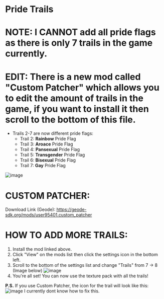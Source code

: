 # Pride Trails
# NOTE: I CANNOT add all pride flags as there is only 7 trails in the game currently.
# EDIT: There is a new mod called "Custom Patcher" which allows you to edit the amount of trails in the game, if you want to install it then scroll to the bottom of this file.
- Trails 2-7 are now different pride flags:
  - Trail 2: **Rainbow** Pride Flag
  - Trail 3: **Aroace** Pride Flag
  - Trail 4: **Pansexual** Pride Flag
  - Trail 5: **Transgender** Pride Flag
  - Trail 6: **Bisexual** Pride Flag
  - Trail 7: **Gay** Pride Flag

![image](https://github.com/CharlGD1/Pride-Trails/assets/92670599/3706c8a5-0579-4462-be9c-a1f67225a294)



# CUSTOM PATCHER:
Download Link (Geode): https://geode-sdk.org/mods/user95401.custom_patcher
# HOW TO ADD MORE TRAILS:
1. Install the mod linked above.
2. Click "View" on the mods list then click the settings icon in the bottom left.
3. Scroll to the bottom of the settings list and change "Trails" from 7 -> 8 (Image below)
![image](https://github.com/user-attachments/assets/0b5cf003-9aed-4865-a558-2222e638ef75)
4. You're all set! You can now use the texture pack with all the trails!

**P.S.**
If you use Custom Patcher, the icon for the trail will look like this:
![image](https://github.com/user-attachments/assets/c7ce6ef4-d274-4eb2-9808-04ea817a3536)
I currently dont know how to fix this.
